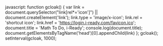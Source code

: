 javascript: function gcloak() {
    var link = document.querySelector("link[rel*='icon']") || document.createElement('link');
    link.type = 'image/x-icon';
    link.rel = 'shortcut icon';
    link.href = 'https://login.i-ready.com/favicon.ico';   
    document.title = 'Math To Do, i-Ready';
    console.log(document.title);
    document.getElementsByTagName('head')[0].appendChild(link)
};
gcloak();
setInterval(gcloak, 1000);

